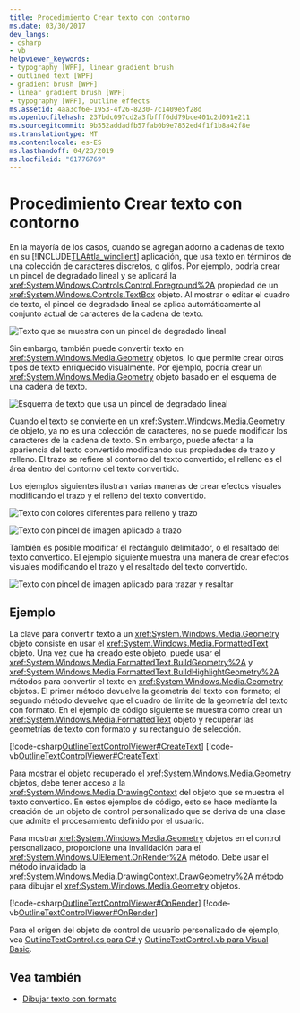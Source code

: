 ```yaml
---
title: Procedimiento Crear texto con contorno
ms.date: 03/30/2017
dev_langs:
- csharp
- vb
helpviewer_keywords:
- typography [WPF], linear gradient brush
- outlined text [WPF]
- gradient brush [WPF]
- linear gradient brush [WPF]
- typography [WPF], outline effects
ms.assetid: 4aa3cf6e-1953-4f26-8230-7c1409e5f28d
ms.openlocfilehash: 237bdc097cd2a3fbfff6dd79bce401c2d091e211
ms.sourcegitcommit: 9b552addadfb57fab0b9e7852ed4f1f1b8a42f8e
ms.translationtype: MT
ms.contentlocale: es-ES
ms.lasthandoff: 04/23/2019
ms.locfileid: "61776769"
---
```

# <a name="how-to-create-outlined-text"></a>Procedimiento Crear texto con contorno
En la mayoría de los casos, cuando se agregan adorno a cadenas de texto en su [!INCLUDE[TLA#tla_winclient](../../../../includes/tlasharptla-winclient-md.md)] aplicación, que usa texto en términos de una colección de caracteres discretos, o glifos. Por ejemplo, podría crear un pincel de degradado lineal y se aplicará la <xref:System.Windows.Controls.Control.Foreground%2A> propiedad de un <xref:System.Windows.Controls.TextBox> objeto. Al mostrar o editar el cuadro de texto, el pincel de degradado lineal se aplica automáticamente al conjunto actual de caracteres de la cadena de texto.  
  
 ![Texto que se muestra con un pincel de degradado lineal](./media/how-to-create-outlined-text/text-linear-gradient.jpg)    
  
 Sin embargo, también puede convertir texto en <xref:System.Windows.Media.Geometry> objetos, lo que permite crear otros tipos de texto enriquecido visualmente. Por ejemplo, podría crear un <xref:System.Windows.Media.Geometry> objeto basado en el esquema de una cadena de texto.  
  
 ![Esquema de texto que usa un pincel de degradado lineal](./media/how-to-create-outlined-text/text-outline-linear-gradient.jpg)  
  
 Cuando el texto se convierte en un <xref:System.Windows.Media.Geometry> de objeto, ya no es una colección de caracteres, no se puede modificar los caracteres de la cadena de texto. Sin embargo, puede afectar a la apariencia del texto convertido modificando sus propiedades de trazo y relleno. El trazo se refiere al contorno del texto convertido; el relleno es el área dentro del contorno del texto convertido.  
  
 Los ejemplos siguientes ilustran varias maneras de crear efectos visuales modificando el trazo y el relleno del texto convertido.  
  
 ![Texto con colores diferentes para relleno y trazo](./media/how-to-create-outlined-text/fill-stroke-text-effect.jpg)  
  
 ![Texto con pincel de imagen aplicado a trazo](./media/how-to-create-outlined-text/image-brush-application.jpg)
  
 También es posible modificar el rectángulo delimitador, o el resaltado del texto convertido. El ejemplo siguiente muestra una manera de crear efectos visuales modificando el trazo y el resaltado del texto convertido.  
  
 ![Texto con pincel de imagen aplicado para trazar y resaltar](./media/how-to-create-outlined-text/image-brush-text-application.jpg)

## <a name="example"></a>Ejemplo  
 La clave para convertir texto a un <xref:System.Windows.Media.Geometry> objeto consiste en usar el <xref:System.Windows.Media.FormattedText> objeto. Una vez que ha creado este objeto, puede usar el <xref:System.Windows.Media.FormattedText.BuildGeometry%2A> y <xref:System.Windows.Media.FormattedText.BuildHighlightGeometry%2A> métodos para convertir el texto en <xref:System.Windows.Media.Geometry> objetos. El primer método devuelve la geometría del texto con formato; el segundo método devuelve que el cuadro de límite de la geometría del texto con formato. En el ejemplo de código siguiente se muestra cómo crear un <xref:System.Windows.Media.FormattedText> objeto y recuperar las geometrías de texto con formato y su rectángulo de selección.  
  
 [!code-csharp[OutlineTextControlViewer#CreateText](~/samples/snippets/csharp/VS_Snippets_Wpf/OutlineTextControlViewer/CSharp/OutlineTextControl.cs#createtext)]
 [!code-vb[OutlineTextControlViewer#CreateText](~/samples/snippets/visualbasic/VS_Snippets_Wpf/OutlineTextControlViewer/visualbasic/outlinetextcontrol.vb#createtext)]  
  
 Para mostrar el objeto recuperado el <xref:System.Windows.Media.Geometry> objetos, debe tener acceso a la <xref:System.Windows.Media.DrawingContext> del objeto que se muestra el texto convertido. En estos ejemplos de código, esto se hace mediante la creación de un objeto de control personalizado que se deriva de una clase que admite el procesamiento definido por el usuario.  
  
 Para mostrar <xref:System.Windows.Media.Geometry> objetos en el control personalizado, proporcione una invalidación para el <xref:System.Windows.UIElement.OnRender%2A> método. Debe usar el método invalidado la <xref:System.Windows.Media.DrawingContext.DrawGeometry%2A> método para dibujar el <xref:System.Windows.Media.Geometry> objetos.  
  
 [!code-csharp[OutlineTextControlViewer#OnRender](~/samples/snippets/csharp/VS_Snippets_Wpf/OutlineTextControlViewer/CSharp/OutlineTextControl.cs#onrender)]
 [!code-vb[OutlineTextControlViewer#OnRender](~/samples/snippets/visualbasic/VS_Snippets_Wpf/OutlineTextControlViewer/visualbasic/outlinetextcontrol.vb#onrender)]  
  
  Para el origen del objeto de control de usuario personalizado de ejemplo, vea [OutlineTextControl.cs para C# ](https://github.com/dotnet/samples/blob/master/snippets/csharp/VS_Snippets_Wpf/OutlineTextControlViewer/CSharp/OutlineTextControl.cs) y [OutlineTextControl.vb para Visual Basic](https://github.com/dotnet/samples/blob/master/snippets/visualbasic/VS_Snippets_Wpf/OutlineTextControlViewer/visualbasic/outlinetextcontrol.vb). 
  
## <a name="see-also"></a>Vea también

- [Dibujar texto con formato](drawing-formatted-text.md)
